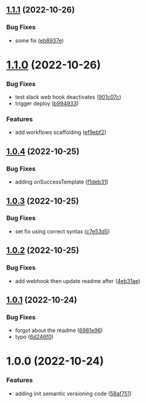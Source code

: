 ## [1.1.1](https://github.com/TimA-GT/semantic_release/compare/v1.1.0...v1.1.1) (2022-10-26)


### Bug Fixes

* some fix ([eb8937e](https://github.com/TimA-GT/semantic_release/commit/eb8937e21e0ac8c1947105a681443c62e34d8982))

# [1.1.0](https://github.com/TimA-GT/semantic_release/compare/v1.0.4...v1.1.0) (2022-10-26)


### Bug Fixes

* test slack web hook deactivates ([901c07c](https://github.com/TimA-GT/semantic_release/commit/901c07ca94d35413b5cbe9cc340080a14283595b))
* trigger deploy ([b994933](https://github.com/TimA-GT/semantic_release/commit/b9949338780269ddf80d0bec3d4497fd4afe9615))


### Features

* add workflows scaffolding ([ef9ebf2](https://github.com/TimA-GT/semantic_release/commit/ef9ebf21f7a4db9c9f6d52f973ae6efe9fcbf87f))

## [1.0.4](https://github.com/TimA-GT/semantic_release/compare/v1.0.3...v1.0.4) (2022-10-25)


### Bug Fixes

* adding onSuccessTemplate ([f1deb31](https://github.com/TimA-GT/semantic_release/commit/f1deb313206c3b2b34a4747748744f5296f8e23f))

## [1.0.3](https://github.com/TimA-GT/semantic_release/compare/v1.0.2...v1.0.3) (2022-10-25)


### Bug Fixes

* set fix using correct syntax ([c7e53d5](https://github.com/TimA-GT/semantic_release/commit/c7e53d53354c1100a0182b393c83873e0ebdd673))

## [1.0.2](https://github.com/TimA-GT/semantic_release/compare/v1.0.1...v1.0.2) (2022-10-25)


### Bug Fixes

* add webhook then update readme after ([4eb31ae](https://github.com/TimA-GT/semantic_release/commit/4eb31ae2d93c988bc3e5604f10ea5f5ac9e418a4))

## [1.0.1](https://github.com/TimA-GT/semantic_release/compare/v1.0.0...v1.0.1) (2022-10-24)


### Bug Fixes

* forgot about the readme ([6981e96](https://github.com/TimA-GT/semantic_release/commit/6981e96b5268b2201955d953db106a9fa92caa4b))
* typo ([6d246f0](https://github.com/TimA-GT/semantic_release/commit/6d246f04f21f7c8ccc6999808afdea8fcf5842da))

# 1.0.0 (2022-10-24)


### Features

* adding init semantic versioning code ([58af751](https://github.com/TimA-GT/semantic_release/commit/58af75176f36c9819064757536dd03ac81f11296))

